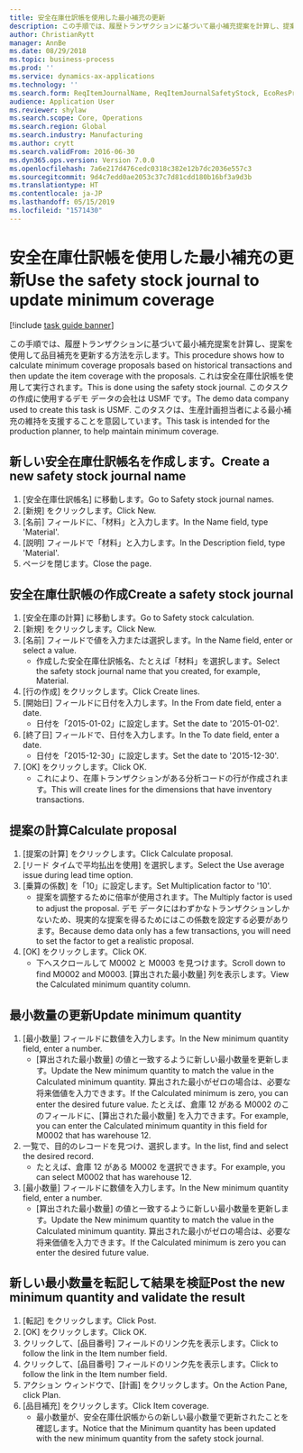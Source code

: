 ```yaml
---
title: 安全在庫仕訳帳を使用した最小補充の更新
description: この手順では、履歴トランザクションに基づいて最小補充提案を計算し、提案を使用して品目補充を更新する方法を示します。
author: ChristianRytt
manager: AnnBe
ms.date: 08/29/2018
ms.topic: business-process
ms.prod: ''
ms.service: dynamics-ax-applications
ms.technology: ''
ms.search.form: ReqItemJournalName, ReqItemJournalSafetyStock, EcoResProductInformationDialog, EcoResProductDetailsExtended, ReqItemTable
audience: Application User
ms.reviewer: shylaw
ms.search.scope: Core, Operations
ms.search.region: Global
ms.search.industry: Manufacturing
ms.author: crytt
ms.search.validFrom: 2016-06-30
ms.dyn365.ops.version: Version 7.0.0
ms.openlocfilehash: 7a6e217d476cedc0318c382e12b7dc2036e557c3
ms.sourcegitcommit: 9d4c7edd0ae2053c37c7d81cdd180b16bf3a9d3b
ms.translationtype: HT
ms.contentlocale: ja-JP
ms.lasthandoff: 05/15/2019
ms.locfileid: "1571430"
---
```

# <a name="use-the-safety-stock-journal-to-update-minimum-coverage"></a><span data-ttu-id="5b677-103">安全在庫仕訳帳を使用した最小補充の更新</span><span class="sxs-lookup"><span data-stu-id="5b677-103">Use the safety stock journal to update minimum coverage</span></span>

[!include [task guide banner](../../includes/task-guide-banner.md)]

<span data-ttu-id="5b677-104">この手順では、履歴トランザクションに基づいて最小補充提案を計算し、提案を使用して品目補充を更新する方法を示します。</span><span class="sxs-lookup"><span data-stu-id="5b677-104">This procedure shows how to calculate minimum coverage proposals based on historical transactions and then update the item coverage with the proposals.</span></span> <span data-ttu-id="5b677-105">これは安全在庫仕訳帳を使用して実行されます。</span><span class="sxs-lookup"><span data-stu-id="5b677-105">This is done using the safety stock journal.</span></span> <span data-ttu-id="5b677-106">このタスクの作成に使用するデモ データの会社は USMF です。</span><span class="sxs-lookup"><span data-stu-id="5b677-106">The demo data company used to create this task is USMF.</span></span> <span data-ttu-id="5b677-107">このタスクは、生産計画担当者による最小補充の維持を支援することを意図しています。</span><span class="sxs-lookup"><span data-stu-id="5b677-107">This task is intended for the production planner, to help maintain minimum coverage.</span></span>


## <a name="create-a-new-safety-stock-journal-name"></a><span data-ttu-id="5b677-108">新しい安全在庫仕訳帳名を作成します。</span><span class="sxs-lookup"><span data-stu-id="5b677-108">Create a new safety stock journal name</span></span>
1. <span data-ttu-id="5b677-109">[安全在庫仕訳帳名] に移動します。</span><span class="sxs-lookup"><span data-stu-id="5b677-109">Go to Safety stock journal names.</span></span>
2. <span data-ttu-id="5b677-110">[新規] をクリックします。</span><span class="sxs-lookup"><span data-stu-id="5b677-110">Click New.</span></span>
3. <span data-ttu-id="5b677-111">[名前] フィールドに、「材料」と入力します。</span><span class="sxs-lookup"><span data-stu-id="5b677-111">In the Name field, type 'Material'.</span></span>
4. <span data-ttu-id="5b677-112">[説明] フィールドで「材料」と入力します。</span><span class="sxs-lookup"><span data-stu-id="5b677-112">In the Description field, type 'Material'.</span></span>
5. <span data-ttu-id="5b677-113">ページを閉じます。</span><span class="sxs-lookup"><span data-stu-id="5b677-113">Close the page.</span></span>

## <a name="create-a-safety-stock-journal"></a><span data-ttu-id="5b677-114">安全在庫仕訳帳の作成</span><span class="sxs-lookup"><span data-stu-id="5b677-114">Create a safety stock journal</span></span>
1. <span data-ttu-id="5b677-115">[安全在庫の計算] に移動します。</span><span class="sxs-lookup"><span data-stu-id="5b677-115">Go to Safety stock calculation.</span></span>
2. <span data-ttu-id="5b677-116">[新規] をクリックします。</span><span class="sxs-lookup"><span data-stu-id="5b677-116">Click New.</span></span>
3. <span data-ttu-id="5b677-117">[名前] フィールドで値を入力または選択します。</span><span class="sxs-lookup"><span data-stu-id="5b677-117">In the Name field, enter or select a value.</span></span>
    * <span data-ttu-id="5b677-118">作成した安全在庫仕訳帳名、たとえば「材料」を選択します。</span><span class="sxs-lookup"><span data-stu-id="5b677-118">Select the safety stock journal name that you created, for example, Material.</span></span>  
4. <span data-ttu-id="5b677-119">[行の作成] をクリックします。</span><span class="sxs-lookup"><span data-stu-id="5b677-119">Click Create lines.</span></span>
5. <span data-ttu-id="5b677-120">[開始日] フィールドに日付を入力します。</span><span class="sxs-lookup"><span data-stu-id="5b677-120">In the From date field, enter a date.</span></span>
    * <span data-ttu-id="5b677-121">日付を「2015-01-02」に設定します。</span><span class="sxs-lookup"><span data-stu-id="5b677-121">Set the date to '2015-01-02'.</span></span>  
6. <span data-ttu-id="5b677-122">[終了日] フィールドで、日付を入力します。</span><span class="sxs-lookup"><span data-stu-id="5b677-122">In the To date field, enter a date.</span></span>
    * <span data-ttu-id="5b677-123">日付を「2015-12-30」に設定します。</span><span class="sxs-lookup"><span data-stu-id="5b677-123">Set the date to '2015-12-30'.</span></span>  
7. <span data-ttu-id="5b677-124">[OK] をクリックします。</span><span class="sxs-lookup"><span data-stu-id="5b677-124">Click OK.</span></span>
    * <span data-ttu-id="5b677-125">これにより、在庫トランザクションがある分析コードの行が作成されます。</span><span class="sxs-lookup"><span data-stu-id="5b677-125">This will create lines for the dimensions that have inventory transactions.</span></span>  

## <a name="calculate-proposal"></a><span data-ttu-id="5b677-126">提案の計算</span><span class="sxs-lookup"><span data-stu-id="5b677-126">Calculate proposal</span></span>
1. <span data-ttu-id="5b677-127">[提案の計算] をクリックします。</span><span class="sxs-lookup"><span data-stu-id="5b677-127">Click Calculate proposal.</span></span>
2. <span data-ttu-id="5b677-128">[リード タイムで平均払出を使用] を選択します。</span><span class="sxs-lookup"><span data-stu-id="5b677-128">Select the Use average issue during lead time option.</span></span>
3. <span data-ttu-id="5b677-129">[乗算の係数] を「10」に設定します。</span><span class="sxs-lookup"><span data-stu-id="5b677-129">Set Multiplication factor to '10'.</span></span>
    * <span data-ttu-id="5b677-130">提案を調整するために倍率が使用されます。</span><span class="sxs-lookup"><span data-stu-id="5b677-130">The Multiply factor is used to adjust the proposal.</span></span> <span data-ttu-id="5b677-131">デモ データにはわずかなトランザクションしかないため、現実的な提案を得るためにはこの係数を設定する必要があります。</span><span class="sxs-lookup"><span data-stu-id="5b677-131">Because demo data only has a few transactions, you will need to set the factor to get a realistic proposal.</span></span>  
4. <span data-ttu-id="5b677-132">[OK] をクリックします。</span><span class="sxs-lookup"><span data-stu-id="5b677-132">Click OK.</span></span>
    * <span data-ttu-id="5b677-133">下へスクロールして M0002 と M0003 を見つけます。</span><span class="sxs-lookup"><span data-stu-id="5b677-133">Scroll down to find M0002 and M0003.</span></span> <span data-ttu-id="5b677-134">[算出された最小数量] 列を表示します。</span><span class="sxs-lookup"><span data-stu-id="5b677-134">View the Calculated minimum quantity column.</span></span>   

## <a name="update-minimum-quantity"></a><span data-ttu-id="5b677-135">最小数量の更新</span><span class="sxs-lookup"><span data-stu-id="5b677-135">Update minimum quantity</span></span>
1. <span data-ttu-id="5b677-136">[最小数量] フィールドに数値を入力します。</span><span class="sxs-lookup"><span data-stu-id="5b677-136">In the New minimum quantity field, enter a number.</span></span>
    * <span data-ttu-id="5b677-137">[算出された最小数量] の値と一致するように新しい最小数量を更新します。</span><span class="sxs-lookup"><span data-stu-id="5b677-137">Update the New minimum quantity to match the value in the Calculated minimum quantity.</span></span> <span data-ttu-id="5b677-138">算出された最小がゼロの場合は、必要な将来価値を入力できます。</span><span class="sxs-lookup"><span data-stu-id="5b677-138">If the Calculated minimum is zero,  you can enter the desired future value.</span></span> <span data-ttu-id="5b677-139">たとえば、倉庫 12 がある M0002 のこのフィールドに、[算出された最小数量] を入力できます。</span><span class="sxs-lookup"><span data-stu-id="5b677-139">For example, you can enter the Calculated minimum quantity in this field for M0002 that has warehouse 12.</span></span>  
2. <span data-ttu-id="5b677-140">一覧で、目的のレコードを見つけ、選択します。</span><span class="sxs-lookup"><span data-stu-id="5b677-140">In the list, find and select the desired record.</span></span>
    * <span data-ttu-id="5b677-141">たとえば、倉庫 12 がある M0002 を選択できます。</span><span class="sxs-lookup"><span data-stu-id="5b677-141">For example, you can select M0002 that has warehouse 12.</span></span>  
3. <span data-ttu-id="5b677-142">[最小数量] フィールドに数値を入力します。</span><span class="sxs-lookup"><span data-stu-id="5b677-142">In the New minimum quantity field, enter a number.</span></span>
    * <span data-ttu-id="5b677-143">[算出された最小数量] の値と一致するように新しい最小数量を更新します。</span><span class="sxs-lookup"><span data-stu-id="5b677-143">Update the New minimum quantity to match the value in the Calculated minimum quantity.</span></span> <span data-ttu-id="5b677-144">算出された最小がゼロの場合は、必要な将来価値を入力できます。</span><span class="sxs-lookup"><span data-stu-id="5b677-144">If the Calculated minimum is zero you can enter the desired future value.</span></span>  

## <a name="post-the-new-minimum-quantity-and-validate-the-result"></a><span data-ttu-id="5b677-145">新しい最小数量を転記して結果を検証</span><span class="sxs-lookup"><span data-stu-id="5b677-145">Post the new minimum quantity and validate the result</span></span>
1. <span data-ttu-id="5b677-146">[転記] をクリックします。</span><span class="sxs-lookup"><span data-stu-id="5b677-146">Click Post.</span></span>
2. <span data-ttu-id="5b677-147">[OK] をクリックします。</span><span class="sxs-lookup"><span data-stu-id="5b677-147">Click OK.</span></span>
3. <span data-ttu-id="5b677-148">クリックして、[品目番号] フィールドのリンク先を表示します。</span><span class="sxs-lookup"><span data-stu-id="5b677-148">Click to follow the link in the Item number field.</span></span>
4. <span data-ttu-id="5b677-149">クリックして、[品目番号] フィールドのリンク先を表示します。</span><span class="sxs-lookup"><span data-stu-id="5b677-149">Click to follow the link in the Item number field.</span></span>
5. <span data-ttu-id="5b677-150">アクション ウィンドウで、[計画] をクリックします。</span><span class="sxs-lookup"><span data-stu-id="5b677-150">On the Action Pane, click Plan.</span></span>
6. <span data-ttu-id="5b677-151">[品目補充] をクリックします。</span><span class="sxs-lookup"><span data-stu-id="5b677-151">Click Item coverage.</span></span>
    * <span data-ttu-id="5b677-152">最小数量が、安全在庫仕訳帳からの新しい最小数量で更新されたことを確認します。</span><span class="sxs-lookup"><span data-stu-id="5b677-152">Notice that the Minimum quantity has been updated with the new minimum quantity from the safety stock journal.</span></span>  

